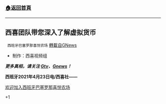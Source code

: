 ###  [:house:返回首頁](https://github.com/ourhimalayas/txt)
---

## 西喜团队带您深入了解虚拟货币
` 西班牙巴塞罗那喜悦农场` [轉載自GNews](https://gnews.org/zh-hans/1130228/)

- 制作：西喜视频组


***更多真相，请关注 [Gtv](https://gtv.org/)、[Gnews](https://gnews.org/)！***

**西班牙2021年4月23日电/西喜社——**

[欢迎加入西班牙巴塞罗那喜悦农场](https://discord.com/invite/WPy8Qp7)

+1
